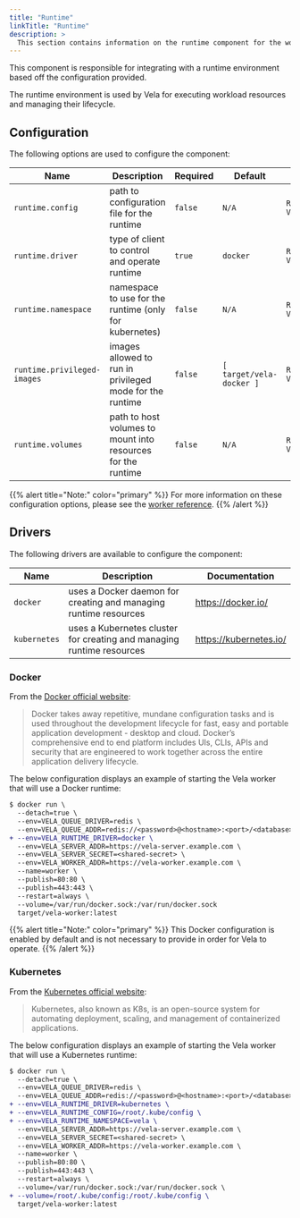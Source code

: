 ```yaml
---
title: "Runtime"
linkTitle: "Runtime"
description: >
  This section contains information on the runtime component for the worker.
---
```


This component is responsible for integrating with a runtime environment based off the configuration provided.

The runtime environment is used by Vela for executing workload resources and managing their lifecycle.

## Configuration

The following options are used to configure the component:

| Name                        | Description                                                  | Required | Default                  | Environment Variables                                           |
| --------------------------- | ------------------------------------------------------------ | -------- | ------------------------ | --------------------------------------------------------------- |
| `runtime.config`            | path to configuration file for the runtime                   | `false`  | `N/A`                    | `RUNTIME_CONFIG`<br>`VELA_RUNTIME_CONFIG`                       |
| `runtime.driver`            | type of client to control and operate runtime                | `true`   | `docker`                 | `RUNTIME_DRIVER`<br>`VELA_RUNTIME_DRIVER`                       |
| `runtime.namespace`         | namespace to use for the runtime (only for kubernetes)       | `false`  | `N/A`                    | `RUNTIME_NAMESPACE`<br>`VELA_RUNTIME_NAMESPACE`                 |
| `runtime.privileged-images` | images allowed to run in privileged mode for the runtime     | `false`  | `[ target/vela-docker ]` | `RUNTIME_PRIVILEGED_IMAGES`<br>`VELA_RUNTIME_PRIVILEGED_IMAGES` |
| `runtime.volumes`           | path to host volumes to mount into resources for the runtime | `false`  | `N/A`                    | `RUNTIME_VOLUMES`<br>`VELA_RUNTIME_VOLUMES`                     |

{{% alert title="Note:" color="primary" %}}
For more information on these configuration options, please see the [worker reference](/docs/administration/worker/reference/).
{{% /alert %}}

## Drivers

The following drivers are available to configure the component:

| Name         | Description                                                           | Documentation          |
| ------------ | --------------------------------------------------------------------- | ---------------------- |
| `docker`     | uses a Docker daemon for creating and managing runtime resources      | https://docker.io/     |
| `kubernetes` | uses a Kubernetes cluster for creating and managing runtime resources | https://kubernetes.io/ |

### Docker

From the [Docker official website](https://docker.io/):

> Docker takes away repetitive, mundane configuration tasks and is used throughout the development lifecycle for fast, easy and portable application development - desktop and cloud. Docker’s comprehensive end to end platform includes UIs, CLIs, APIs and security that are engineered to work together across the entire application delivery lifecycle.

The below configuration displays an example of starting the Vela worker that will use a Docker runtime:

```diff
$ docker run \
  --detach=true \
  --env=VELA_QUEUE_DRIVER=redis \
  --env=VELA_QUEUE_ADDR=redis://<password>@<hostname>:<port>/<database> \
+ --env=VELA_RUNTIME_DRIVER=docker \
  --env=VELA_SERVER_ADDR=https://vela-server.example.com \
  --env=VELA_SERVER_SECRET=<shared-secret> \
  --env=VELA_WORKER_ADDR=https://vela-worker.example.com \
  --name=worker \
  --publish=80:80 \
  --publish=443:443 \
  --restart=always \
  --volume=/var/run/docker.sock:/var/run/docker.sock
  target/vela-worker:latest
```

{{% alert title="Note:" color="primary" %}}
This Docker configuration is enabled by default and is not necessary to provide in order for Vela to operate.
{{% /alert %}}

### Kubernetes

From the [Kubernetes official website](https://kubernetes.io/):

> Kubernetes, also known as K8s, is an open-source system for automating deployment, scaling, and management of containerized applications.

The below configuration displays an example of starting the Vela worker that will use a Kubernetes runtime:

```diff
$ docker run \
  --detach=true \
  --env=VELA_QUEUE_DRIVER=redis \
  --env=VELA_QUEUE_ADDR=redis://<password>@<hostname>:<port>/<database> \
+ --env=VELA_RUNTIME_DRIVER=kubernetes \
+ --env=VELA_RUNTIME_CONFIG=/root/.kube/config \
+ --env=VELA_RUNTIME_NAMESPACE=vela \
  --env=VELA_SERVER_ADDR=https://vela-server.example.com \
  --env=VELA_SERVER_SECRET=<shared-secret> \
  --env=VELA_WORKER_ADDR=https://vela-worker.example.com \
  --name=worker \
  --publish=80:80 \
  --publish=443:443 \
  --restart=always \
  --volume=/var/run/docker.sock:/var/run/docker.sock \
+ --volume=/root/.kube/config:/root/.kube/config \
  target/vela-worker:latest
```